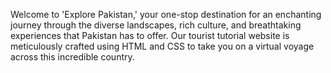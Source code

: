 Welcome to 'Explore Pakistan,' your one-stop destination for an enchanting journey through the diverse landscapes, rich culture, and breathtaking experiences that Pakistan has to offer. Our tourist tutorial website is meticulously crafted using HTML and CSS to take you on a virtual voyage across this incredible country.

